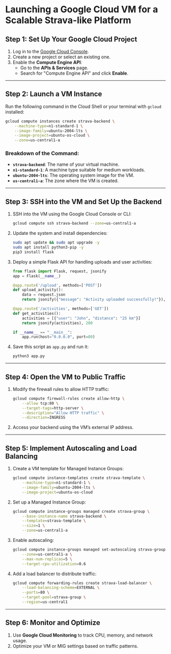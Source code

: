 # Launching a Google Cloud VM for a Scalable Strava-like Platform

## Step 1: Set Up Your Google Cloud Project
1. Log in to the [Google Cloud Console](https://console.cloud.google.com).
2. Create a new project or select an existing one.
3. Enable the **Compute Engine API**:
   - Go to the **APIs & Services** page.
   - Search for "Compute Engine API" and click **Enable**.

---

## Step 2: Launch a VM Instance
Run the following command in the Cloud Shell or your terminal with `gcloud` installed:

```bash
gcloud compute instances create strava-backend \
    --machine-type=n1-standard-1 \
    --image-family=ubuntu-2004-lts \
    --image-project=ubuntu-os-cloud \
    --zone=us-central1-a
```

### Breakdown of the Command:
- **`strava-backend`**: The name of your virtual machine.
- **`n1-standard-1`**: A machine type suitable for medium workloads.
- **`ubuntu-2004-lts`**: The operating system image for the VM.
- **`us-central1-a`**: The zone where the VM is created.

---

## Step 3: SSH into the VM and Set Up the Backend
1. SSH into the VM using the Google Cloud Console or CLI:
   ```bash
   gcloud compute ssh strava-backend --zone=us-central1-a
   ```
2. Update the system and install dependencies:
   ```bash
   sudo apt update && sudo apt upgrade -y
   sudo apt install python3-pip -y
   pip3 install flask
   ```
3. Deploy a simple Flask API for handling uploads and user activities:
   ```python
   from flask import Flask, request, jsonify
   app = Flask(__name__)

   @app.route('/upload', methods=['POST'])
   def upload_activity():
       data = request.json
       return jsonify({"message": "Activity uploaded successfully!"}), 200

   @app.route('/activities', methods=['GET'])
   def get_activities():
       activities = [{"user": "John", "distance": "25 km"}]
       return jsonify(activities), 200

   if __name__ == "__main__":
       app.run(host="0.0.0.0", port=80)
   ```
4. Save this script as `app.py` and run it:
   ```bash
   python3 app.py
   ```

---

## Step 4: Open the VM to Public Traffic
1. Modify the firewall rules to allow HTTP traffic:
   ```bash
   gcloud compute firewall-rules create allow-http \
       --allow tcp:80 \
       --target-tags=http-server \
       --description="Allow HTTP traffic" \
       --direction=INGRESS
   ```

2. Access your backend using the VM’s external IP address.

---

## Step 5: Implement Autoscaling and Load Balancing
1. Create a VM template for Managed Instance Groups:
   ```bash
   gcloud compute instance-templates create strava-template \
       --machine-type=n1-standard-1 \
       --image-family=ubuntu-2004-lts \
       --image-project=ubuntu-os-cloud
   ```

2. Set up a Managed Instance Group:
   ```bash
   gcloud compute instance-groups managed create strava-group \
       --base-instance-name strava-backend \
       --template=strava-template \
       --size=1 \
       --zone=us-central1-a
   ```

3. Enable autoscaling:
   ```bash
   gcloud compute instance-groups managed set-autoscaling strava-group \
       --zone=us-central1-a \
       --max-num-replicas=5 \
       --target-cpu-utilization=0.6
   ```

4. Add a load balancer to distribute traffic:
   ```bash
   gcloud compute forwarding-rules create strava-load-balancer \
       --load-balancing-scheme=EXTERNAL \
       --ports=80 \
       --target-pool=strava-group \
       --region=us-central1
   ```

---

## Step 6: Monitor and Optimize
1. Use **Google Cloud Monitoring** to track CPU, memory, and network usage.
2. Optimize your VM or MIG settings based on traffic patterns.

